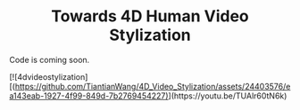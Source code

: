 <div align="center">

# <b>Towards 4D Human Video Stylization</b>

</div>

Code is coming soon.

[![4dvideostylization][([https://github.com/TiantianWang/4D_Video_Stylization/assets/24403576/ea143eab-1927-4f99-849d-7b2769454227)](https://youtu.be/2TXDGkotK2c](https://youtu.be/TUAlr60tN6k))](https://youtu.be/TUAlr60tN6k)


